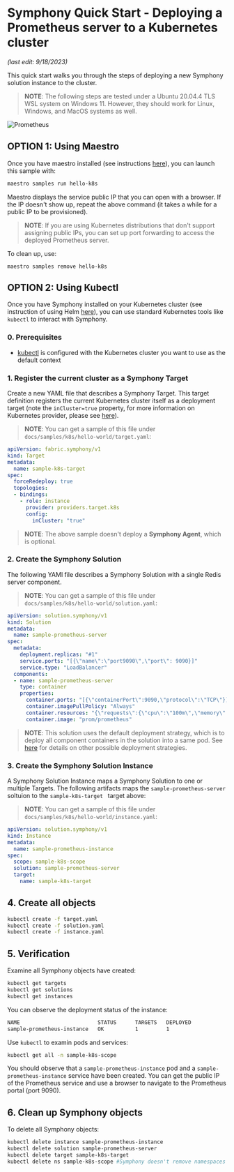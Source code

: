 # Symphony Quick Start - Deploying a Prometheus server to a Kubernetes cluster

_(last edit: 9/18/2023)_

This quick start walks you through the steps of deploying a new Symphony solution instance to the cluster.

> **NOTE**: The following steps are tested under a Ubuntu 20.04.4 TLS WSL system on Windows 11. However, they should work for Linux, Windows, and MacOS systems as well.

![Prometheus](../images/prometheus-k8s.png)

## OPTION 1: Using Maestro
Once you have maestro installed (see instructions [here](./quick_start.md)), you can launch this sample with:
```bash
maestro samples run hello-k8s
```

Maestro displays the service public IP that you can open with a browser. If the IP doesn't show up, repeat the above command (it takes a while for a public IP to be provisioned).

> **NOTE**: If you are using Kubernetes distributions that don't support assigning public IPs, you can set up port forwarding to access the deployed Prometheus server.

To clean up, use:
```
maestro samples remove hello-k8s
```

## OPTION 2: Using Kubectl

Once you have Symphony installed on your Kubernetes cluster (see instruction of using Helm [here](./quick_start_helm.md)), you can use standard Kubernetes tools like ```kubectl``` to interact with Symphony.

### 0. Prerequisites

* [kubectl](https://kubernetes.io/docs/reference/kubectl/kubectl/) is configured with the Kubernetes cluster you want to use as the default context

### 1. Register the current cluster as a Symphony Target
Create a new YAML file that describes a Symphony Target. This target definition registers the current Kubernetes cluster itself as a deployment target (note the ```inCluster=true``` property, for more information on Kubernetes provider, please see [here](../providers/k8s_provider.md)).

> **NOTE**: You can get a sample of this file under ```docs/samples/k8s/hello-world/target.yaml```:

```yaml
apiVersion: fabric.symphony/v1
kind: Target
metadata:
  name: sample-k8s-target        
spec:  
  forceRedeploy: true
  topologies:
  - bindings:
    - role: instance
      provider: providers.target.k8s
      config:
        inCluster: "true"   
```
> **NOTE**: The above sample doesn't deploy a **Symphony Agent**, which is optional.

### 2. Create the Symphony Solution
The following YAMl file describes a Symphony Solution with a single Redis server component.

> **NOTE**: You can get a sample of this file under ```docs/samples/k8s/hello-world/solution.yaml```:

```yaml
apiVersion: solution.symphony/v1
kind: Solution
metadata: 
  name: sample-prometheus-server
spec:  
  metadata:
    deployment.replicas: "#1"
    service.ports: "[{\"name\":\"port9090\",\"port\": 9090}]"
    service.type: "LoadBalancer"
  components:
  - name: sample-prometheus-server
    type: container
    properties:
      container.ports: "[{\"containerPort\":9090,\"protocol\":\"TCP\"}]"
      container.imagePullPolicy: "Always"
      container.resources: "{\"requests\":{\"cpu\":\"100m\",\"memory\":\"100Mi\"}}"        
      container.image: "prom/prometheus"
```
> **NOTE**: This solution uses the default deployment strategy, which is to deploy all component containers in the solution into a same pod. See [here](../providers/k8s_provider.md) for details on other possible deployment strategies.

### 3. Create the Symphony Solution Instance
A Symphony Solution Instance maps a Symphony Solution to one or multiple Targets. The following artifacts maps the ```sample-prometheus-server``` soltuion to the ```sample-k8s-target ``` target above:
> **NOTE**: You can get a sample of this file under ```docs/samples/k8s/hello-world/instance.yaml```:
```yaml
apiVersion: solution.symphony/v1
kind: Instance
metadata:
  name: sample-prometheus-instance
spec:
  scope: sample-k8s-scope
  solution: sample-prometheus-server
  target: 
    name: sample-k8s-target  
```
## 4. Create all objects
```bash
kubectl create -f target.yaml
kubectl create -f solution.yaml
kubectl create -f instance.yaml
```
## 5. Verification
Examine all Symphony objects have created:
```bash
kubectl get targets
kubectl get solutions
kubectl get instances
```
You can observe the deployment status of the instance:
```bash
NAME                         STATUS      TARGETS   DEPLOYED
sample-prometheus-instance   OK          1         1
```
Use ```kubectl``` to examin pods and services:
```bash
kubectl get all -n sample-k8s-scope
```
You should observe that a ```sample-prometheus-instance``` pod and a ```sample-prometheus-instance``` service have been created. You can get the public IP of the Prometheus service and use a browser to navigate to the Prometheus portal (port 9090).

## 6. Clean up Symphony objects

To delete all Symphony objects:
```bash
kubectl delete instance sample-prometheus-instance
kubectl delete solution sample-prometheus-server
kubectl delete target sample-k8s-target  
kubectl delete ns sample-k8s-scope #Symphony doesn't remove namespaces
```